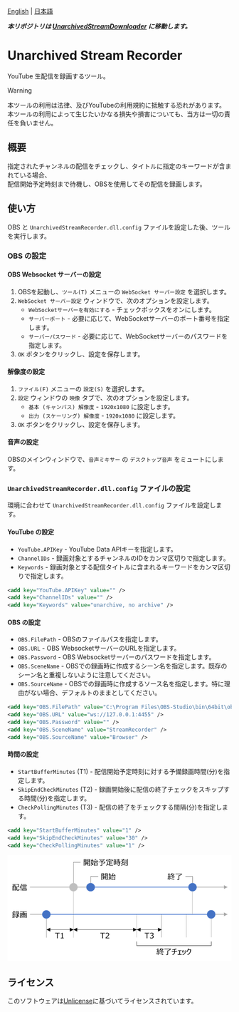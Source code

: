[English](README.md) | [日本語](README.ja.md)

***本リポジトリは [UnarchivedStreamDownloader](../../../UnarchivedStreamDownloader) に移動します。***

# Unarchived Stream Recorder

YouTube 生配信を録画するツール。

> [!WARNING]
> 本ツールの利用は法律、及びYouTubeの利用規約に抵触する恐れがあります。  
> 本ツールの利用によって生じたいかなる損失や損害についても、当方は一切の責任を負いません。

## 概要

指定されたチャンネルの配信をチェックし、タイトルに指定のキーワードが含まれている場合、  
配信開始予定時刻まで待機し、OBSを使用してその配信を録画します。

## 使い方

OBS と `UnarchivedStreamRecorder.dll.config` ファイルを設定した後、ツールを実行します。

### OBS の設定

#### OBS Websocket サーバーの設定

1. OBSを起動し、`ツール(T)` メニューの `WebSocket サーバー設定` を選択します。
2. `WebSocket サーバー設定` ウィンドウで、次のオプションを設定します。
   - `WebSocketサーバーを有効にする` - チェックボックスをオンにします。
   - `サーバーポート` - 必要に応じて、WebSocketサーバーのポート番号を指定します。
   - `サーバーパスワード` - 必要に応じて、WebSocketサーバーのパスワードを指定します。
3. `OK` ボタンをクリックし、設定を保存します。

#### 解像度の設定

1. `ファイル(F)` メニューの `設定(S)` を選択します。
2. `設定` ウィンドウの `映像` タブで、次のオプションを設定します。
   - `基本 (キャンバス) 解像度` - `1920x1080` に設定します。
   - `出力 (スケーリング) 解像度` - `1920x1080` に設定します。
3. `OK` ボタンをクリックし、設定を保存します。

#### 音声の設定

OBSのメインウィンドウで、`音声ミキサー` の `デスクトップ音声` をミュートにします。

### `UnarchivedStreamRecorder.dll.config` ファイルの設定

環境に合わせて `UnarchivedStreamRecorder.dll.config` ファイルを設定します。

#### YouTube の設定

- `YouTube.APIKey` - YouTube Data APIキーを指定します。
- `ChannelIDs` - 録画対象とするチャンネルのIDをカンマ区切りで指定します。
- `Keywords` - 録画対象とする配信タイトルに含まれるキーワードをカンマ区切りで指定します。

```xml
<add key="YouTube.APIKey" value="" />
<add key="ChannelIDs" value="" />
<add key="Keywords" value="unarchive, no archive" />
```

#### OBS の設定

- `OBS.FilePath` - OBSのファイルパスを指定します。
- `OBS.URL` - OBS WebsocketサーバーのURLを指定します。
- `OBS.Password` - OBS Websocketサーバーのパスワードを指定します。
- `OBS.SceneName` - OBSでの録画時に作成するシーン名を指定します。既存のシーン名と重複しないように注意してください。
- `OBS.SourceName` - OBSでの録画時に作成するソース名を指定します。特に理由がない場合、デフォルトのままとしてください。

```xml
<add key="OBS.FilePath" value="C:\Program Files\OBS-Studio\bin\64bit\obs64.exe" />
<add key="OBS.URL" value="ws://127.0.0.1:4455" />
<add key="OBS.Password" value="" />
<add key="OBS.SceneName" value="StreamRecorder" />
<add key="OBS.SourceName" value="Browser" />
```

#### 時間の設定

- `StartBufferMinutes` (T1) - 配信開始予定時刻に対する予備録画時間(分)を指定します。
- `SkipEndCheckMinutes` (T2) - 録画開始後に配信の終了チェックをスキップする時間(分)を指定します。
- `CheckPollingMinutes` (T3) - 配信の終了をチェックする間隔(分)を指定します。

```xml
<add key="StartBufferMinutes" value="1" />
<add key="SkipEndCheckMinutes" value="30" />
<add key="CheckPollingMinutes" value="1" />
```

![TimingChart](img/TimingChart_jpn.png)

## ライセンス

このソフトウェアは[Unlicense](LICENSE)に基づいてライセンスされています。
